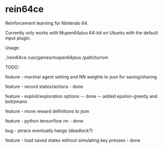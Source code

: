 # rein64ce

Reinforcement learning for Nintendo 64.

Currently only works with Mupen64plus 64-bit on Ubuntu with the default input plugin.

Usage:

./rein64ce /usr/games/mupen64plus /path/to/rom


TODO:

feature - marshal agent setting and NN weights to json for saving/sharing

feature - record states/actions - done

feature - exploit/exploration options -- done -- added epsilon-greedy and boltzmann

feature - move reward definitions to json

feature - python tensorflow nn - done

bug - ptrace eventually hangs (deadlock?)

feature - load saved states without simulating key presses - done

